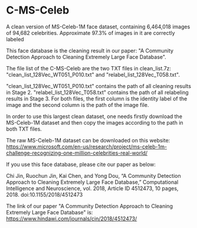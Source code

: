 # C-MS-Celeb
A clean version of  MS-Celeb-1M face dataset, containing 6,464,018 images of 94,682 celebrities. 
Approximate 97.3% of images in it are correctly labeled

This face database is the cleaning result in our paper: "A Community Detection Approach to Cleaning Extremely Large Face Database".

The file list of the C-MS-Celeb are the two TXT files in clean_list.7z: "clean_list_128Vec_WT051_P010.txt" and "relabel_list_128Vec_T058.txt". 

"clean_list_128Vec_WT051_P010.txt" contains the path of all cleaning results in Stage 2. 
"relabel_list_128Vec_T058.txt" contains the path of all relabeling results in Stage 3. 
For both files, the first column is the identity label of the image and the second column is the path of the image file.

In order to use this largest clean dataset, one needs firstly download the MS-Celeb-1M dataset and then copy the images according to the path in both TXT files.

The raw MS-Celeb-1M dataset can be downloaded on this website:
https://www.microsoft.com/en-us/research/project/ms-celeb-1m-challenge-recognizing-one-million-celebrities-real-world/

If you use this face database, please cite our paper as below:

Chi Jin, Ruochun Jin, Kai Chen, and Yong Dou, “A Community Detection Approach to Cleaning Extremely Large Face Database,” Computational Intelligence and Neuroscience, vol. 2018, Article ID 4512473, 10 pages, 2018. doi:10.1155/2018/4512473

The link of our paper "A Community Detection Approach to Cleaning Extremely Large Face Database" is:
https://www.hindawi.com/journals/cin/2018/4512473/
